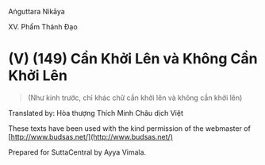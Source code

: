 Aṅguttara Nikāya

XV. Phẩm Thánh Ðạo

# (V) (149) Cần Khởi Lên và Không Cần Khởi Lên

> (Như kinh trước, chỉ khác chữ cần khởi lên và không cần khởi lên)

Translated by: Hòa thượng Thích Minh Châu dịch Việt

These texts have been used with the kind permission of the webmaster of [http://www.budsas.net/](http://www.budsas.net/)

Prepared for SuttaCentral by Ayya Vimala.
